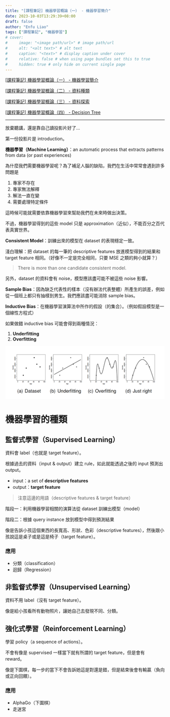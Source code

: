 ```yaml
---
title: "[課程筆記] 機器學習概論（一） - 機器學習簡介"
date: 2023-10-03T13:29:39+08:00
draft: false
author: "Enfu Liao"
tags: ["課程筆記", "機器學習"]
# cover:
#     image: "<image path/url>" # image path/url
#     alt: "<alt text>" # alt text
#     caption: "<text>" # display caption under cover
#     relative: false # when using page bundles set this to true
#     hidden: true # only hide on current single page
---
```


[[課程筆記] 機器學習概論（一） - 機器學習簡介](../2023-10-03-ml-01/)

[[課程筆記] 機器學習概論（二） - 資料種類](../2023-10-03-ml-02/)

[[課程筆記] 機器學習概論（三） - 資料探索](../2023-10-03-ml-03/)

[[課程筆記] 機器學習概論（四） - Decision Tree](../2023-10-17-ml-04/)

---

放棄聽講，還是靠自己讀投影片好了...

第一份投影片是 introduction。

**機器學習（Machine Learning）**：an automatic process that extracts patterns from data (or past experiences)

為什麼我們需要機器學習呢？為了補足人腦的缺陷，我們在生活中常常會遇到許多問題是
1. 專家不存在
2. 專家無法解釋
3. 解法一直在變
4. 需要處理特定條件

這時候可能就需要依靠機器學習來幫助我們在未來時做出決策。

不過，機器學習得到的這些 model 只是 approximation（近似），不能百分之百代表真實世界。

**Consistent Model**：訓練出來的模型在 dataset 的表現穩定一致。

淺白理解：把 dataset 的每一筆的 descriptive features 放進模型得到的結果和 target feature 相同。（好像不一定是完全相同，只要 MSE 之類的夠小就算？）

> There is more than one candidate consistent model.

另外，dataset 的資料會有 noise，模型應該盡可能不被這些 noise 影響。

**Sample Bias**：因為缺乏代表性的樣本（沒有辦法代表整體）所產生的誤差，例如從一個班上都只有抽樣到男生。我們應該盡可能消除 sample bias。

**Inductive Bias**：在機器學習演算法中所作的假設（的集合）。（例如假設模型是一個線性方程式）

如果做錯 inductive bias 可能會得到兩種情況：
1. **Underfitting**
2. **Overfitting**

![underfitting & overfitting](./Screenshot%20from%202023-10-03%2014-45-24.png)

# 機器學習的種類

## 監督式學習（Supervised Learning）
資料會 label（也就是 target feature）。

根據過去的資料（input & output）建立 rule，如此就能透過之後的 input 預測出 output。

- input：a set of **descriptive features**
- output：**target feature**

> 注意這邊的用語（descriptive features & target feature）

階段一：利用機器學習相關的演算法從 dataset 訓練出模型（model）

階段二：根據 query instance 放到模型中得到預測結果

像是告訴小孩這個東西的長寬高、形狀、色彩（descriptive features），然後跟小孩說這是桌子或是這是椅子（target feature）。

### 應用
- 分類（classification）
- 迴歸（Regression）


## 非監督式學習（Unsupervised Learning）
資料不用 label（沒有 target feature）。

像是給小孩看所有動物照片，讓她自己去發現不同、分類。


## 強化式學習（Reinforcement Learning）
學習 policy（a sequence of actions）。

不會有像是 supervised 一樣當下就有所謂的 target feature，但是會有 reward。

像是下圍棋，每一步的當下不會告訴她這是對還是錯，但是結束後會有輸贏（負向或正向回饋）。

### 應用
- AlphaGo（下圍棋）
- 走迷宮